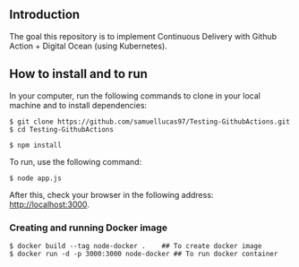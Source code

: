 ## Introduction

The goal this repository is to implement Continuous Delivery with Github Action + Digital Ocean (using Kubernetes).

## How to install and to run

In your computer, run the following commands to clone in your local machine and to install dependencies:

```
$ git clone https://github.com/samuellucas97/Testing-GithubActions.git  
$ cd Testing-GithubActions

$ npm install
```

To run, use the following command:

```
$ node app.js
```

After this, check your browser in the following address: [http://localhost:3000](http://localhost:3000). 

### Creating and running Docker image

```
$ docker build --tag node-docker .    ## To create docker image
$ docker run -d -p 3000:3000 node-docker ## To run docker container
```